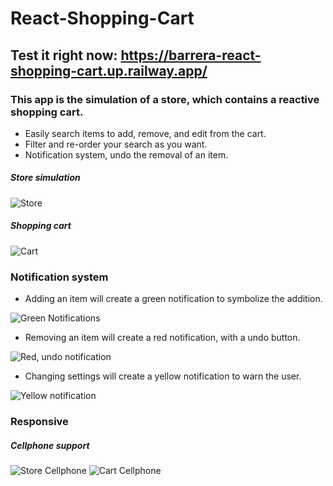 # React-Shopping-Cart
## Test it right now: https://barrera-react-shopping-cart.up.railway.app/

### This app is the simulation of a store, which contains a reactive shopping cart. 
- Easily search items to add, remove, and edit from the cart.
- Filter and re-order your search as you want.
- Notification system, undo the removal of an item.

##### Store simulation
![Store](https://i.imgur.com/k1KvMGd.png)

##### Shopping cart
![Cart](https://i.imgur.com/qsItcTs.png)

### Notification system
- Adding an item will create a green notification to symbolize the addition.

![Green Notifications](https://i.imgur.com/34ur3fP.png)

- Removing an item will create a red notification, with a undo button.

![Red, undo notification](https://i.imgur.com/HalADvq.png)

- Changing settings will create a yellow notification to warn the user.

![Yellow notification](https://i.imgur.com/QOYa4GC.png)

### Responsive

##### Cellphone support
![Store Cellphone](https://i.imgur.com/NV1Od4K.png)
![Cart Cellphone](https://i.imgur.com/KGUHnN7.png)

